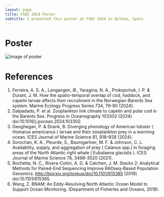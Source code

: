 ```yaml
---
layout: page
title: FSBI 2024 Poster
subtitle: I presented this poster at FSBI 2024 in Bilboa, Spain. 
---
```


# Poster 
 ![ image of poster](/docs/assets/fsbi2024poster.png)

# References 
1. Ferreira, A. S. A., Langangen, Ø., Yaragina, N. A., Prokopchuk, I. P. & Durant, J. M. How the spatio-temporal overlap of cod, haddock, and capelin larvae affects their recruitment in the Norwegian-Barents Sea system. Marine Ecology Progress Series 734, 79–90 (2024).
2. Dalpadado, P. et al. Zooplankton link climate to capelin and polar cod in the Barents Sea. Progress in Oceanography 103302 (2024) doi:10.1016/j.pocean.2024.103302.
3. Geoghegan, P. & Shank, B. Diverging phenology of American lobster ( Homarus americanus ) larvae and their zooplankton prey in a warming ocean. ICES Journal of Marine Science 81, 918–928 (2024).
4. Sorochan, K. A., Plourde, S., Baumgartner, M. F. & Johnson, C. L. Availability, supply, and aggregation of prey ( Calanus spp.) in foraging areas of the North Atlantic right whale ( Eubalaena glacialis ). ICES Journal of Marine Science 78, 3498–3520 (2021).
5. Rochette, N. C., Rivera-Colón, A. G. & Catchen, J. M. Stacks 2: Analytical Methods for Paired-End Sequencing Improve RADseq-Based Population Genomics. http://biorxiv.org/lookup/doi/10.1101/615385 (2019) doi:10.1101/615385.
6. Wang, Z. BNAM: An Eddy-Resolving North Atlantic Ocean Model to Support Ocean Monitoring. (Department of Fisheries and Oceans, 2018).
